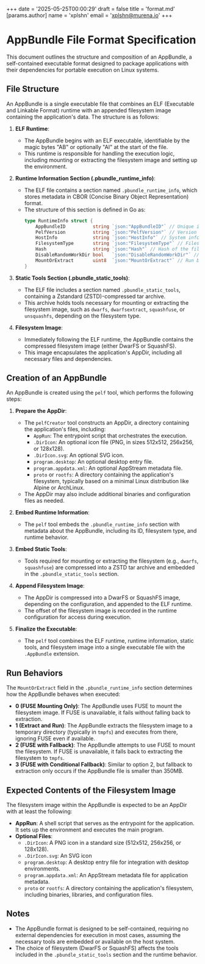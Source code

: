 +++
date = '2025-05-25T00:00:29'
draft = false
title = 'format.md'
[params.author]
  name = 'xplshn'
  email = 'xplshn@murena.io'
+++
# AppBundle File Format Specification

This document outlines the structure and composition of an AppBundle, a self-contained executable format designed to package applications with their dependencies for portable execution on Linux systems.

## File Structure

An AppBundle is a single executable file that combines an ELF (Executable and Linkable Format) runtime with an appended filesystem image containing the application's data. The structure is as follows:

1. **ELF Runtime**:
   - The AppBundle begins with an ELF executable, identifiable by the magic bytes "AB" or optionally "AI" at the start of the file.
   - This runtime is responsible for handling the execution logic, including mounting or extracting the filesystem image and setting up the environment.

2. **Runtime Information Section (.pbundle_runtime_info)**:
   - The ELF file contains a section named `.pbundle_runtime_info`, which stores metadata in CBOR (Concise Binary Object Representation) format.
   - The structure of this section is defined in Go as:
     ```go
     type RuntimeInfo struct {
         AppBundleID          string `json:"AppBundleID"` // Unique identifier for the AppBundle
         PelfVersion          string `json:"PelfVersion"` // Version of the pelf tool used to create the AppBundle
         HostInfo             string `json:"HostInfo"` // System information from `uname -mrsp(v)`
         FilesystemType       string `json:"FilesystemType"` // Filesystem type: "dwarfs" or "squashfs"
         Hash                 string `json:"Hash"` // Hash of the filesystem image
         DisableRandomWorkDir bool   `json:"DisableRandomWorkDir"` // Whether to use a fixed working directory
         MountOrExtract       uint8  `json:"MountOrExtract"` // Run behavior: 0 (FUSE only), 1 (Extract only), 2 (FUSE with extract fallback), 3 (FUSE with extract fallback for files < 350MB)
     }
     ```

3. **Static Tools Section (.pbundle_static_tools)**:
   - The ELF file includes a section named `.pbundle_static_tools`, containing a Zstandard (ZSTD)-compressed tar archive.
   - This archive holds tools necessary for mounting or extracting the filesystem image, such as `dwarfs`, `dwarfsextract`, `squashfuse`, or `unsquashfs`, depending on the filesystem type.

4. **Filesystem Image**:
   - Immediately following the ELF runtime, the AppBundle contains the compressed filesystem image (either DwarFS or SquashFS).
   - This image encapsulates the application's AppDir, including all necessary files and dependencies.

## Creation of an AppBundle

An AppBundle is created using the `pelf` tool, which performs the following steps:

1. **Prepare the AppDir**:
   - The `pelfCreator` tool constructs an AppDir, a directory containing the application's files, including:
     - `AppRun`: The entrypoint script that orchestrates the execution.
     - `.DirIcon`: An optional icon file (PNG, in sizes 512x512, 256x256, or 128x128).
     - `.DirIcon.svg`: An optional SVG icon.
     - `program.desktop`: An optional desktop entry file.
     - `program.appdata.xml`: An optional AppStream metadata file.
     - `proto` or `rootfs`: A directory containing the application's filesystem, typically based on a minimal Linux distribution like Alpine or ArchLinux.
   - The AppDir may also include additional binaries and configuration files as needed.

2. **Embed Runtime Information**:
   - The `pelf` tool embeds the `.pbundle_runtime_info` section with metadata about the AppBundle, including its ID, filesystem type, and runtime behavior.

3. **Embed Static Tools**:
   - Tools required for mounting or extracting the filesystem (e.g., `dwarfs`, `squashfuse`) are compressed into a ZSTD tar archive and embedded in the `.pbundle_static_tools` section.

4. **Append Filesystem Image**:
   - The AppDir is compressed into a DwarFS or SquashFS image, depending on the configuration, and appended to the ELF runtime.
   - The offset of the filesystem image is recorded in the runtime configuration for access during execution.

5. **Finalize the Executable**:
   - The `pelf` tool combines the ELF runtime, runtime information, static tools, and filesystem image into a single executable file with the `.AppBundle` extension.

## Run Behaviors

The `MountOrExtract` field in the `.pbundle_runtime_info` section determines how the AppBundle behaves when executed:

- **0 (FUSE Mounting Only)**: The AppBundle uses FUSE to mount the filesystem image. If FUSE is unavailable, it fails without falling back to extraction.
- **1 (Extract and Run)**: The AppBundle extracts the filesystem image to a temporary directory (typically in `tmpfs`) and executes from there, ignoring FUSE even if available.
- **2 (FUSE with Fallback)**: The AppBundle attempts to use FUSE to mount the filesystem. If FUSE is unavailable, it falls back to extracting the filesystem to `tmpfs`.
- **3 (FUSE with Conditional Fallback)**: Similar to option 2, but fallback to extraction only occurs if the AppBundle file is smaller than 350MB.

## Expected Contents of the Filesystem Image

The filesystem image within the AppBundle is expected to be an AppDir with at least the following:

- **AppRun**: A shell script that serves as the entrypoint for the application. It sets up the environment and executes the main program.
- **Optional Files**:
  - `.DirIcon`: A PNG icon in a standard size (512x512, 256x256, or 128x128).
  - `.DirIcon.svg`: An SVG icon
  - `program.desktop`: A desktop entry file for integration with desktop environments.
  - `program.appdata.xml`: An AppStream metadata file for application metadata.
  - `proto` or `rootfs`: A directory containing the application's filesystem, including binaries, libraries, and configuration files.

## Notes

- The AppBundle format is designed to be self-contained, requiring no external dependencies for execution in most cases, assuming the necessary tools are embedded or available on the host system.
- The choice of filesystem (DwarFS or SquashFS) affects the tools included in the `.pbundle_static_tools` section and the runtime behavior.
